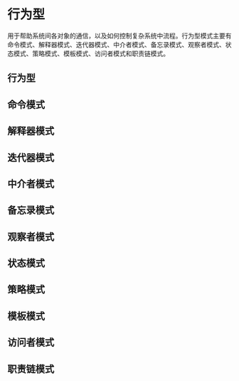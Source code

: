 # 行为型
用于帮助系统间各对象的通信，以及如何控制复杂系统中流程。行为型模式主要有命令模式、解释器模式、迭代器模式、中介者模式、备忘录模式、观察者模式、状态模式、策略模式、模板模式、访问者模式和职责链模式。

## 行为型
## 命令模式
## 解释器模式
## 迭代器模式
## 中介者模式
## 备忘录模式
## 观察者模式
## 状态模式
## 策略模式
## 模板模式
## 访问者模式
## 职责链模式
